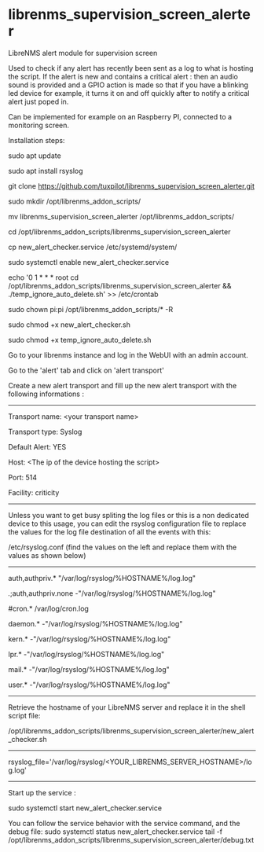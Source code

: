 # librenms_supervision_screen_alerter
LibreNMS alert module for supervision screen 

Used to check if any alert has recently been sent as a log to what is hosting the script.
If the alert is new and contains a critical alert : then an audio sound is provided and a GPIO action is made so that if you have a blinking led device for example, it turns it on and off quickly after to notify a critical alert just poped in.

Can be implemented for example on an Raspberry PI, connected to a monitoring screen.

Installation steps: 

sudo apt update

sudo apt install rsyslog

git clone https://github.com/tuxpilot/librenms_supervision_screen_alerter.git

sudo mkdir /opt/librenms_addon_scripts/

mv librenms_supervision_screen_alerter /opt/librenms_addon_scripts/

cd /opt/librenms_addon_scripts/librenms_supervision_screen_alerter

cp new_alert_checker.service /etc/systemd/system/

sudo systemctl enable new_alert_checker.service

echo '0  1    * * *   root    cd /opt/librenms_addon_scripts/librenms_supervision_screen_alerter && ./temp_ignore_auto_delete.sh' >> /etc/crontab

sudo chown pi:pi /opt/librenms_addon_scripts/* -R

sudo chmod +x new_alert_checker.sh

sudo chmod +x temp_ignore_auto_delete.sh

Go to your librenms instance and log in the WebUI with an admin account.

Go to the 'alert' tab and click on 'alert transport'

Create a new alert transport and fill up the new alert transport with the following informations : 

___________________________
  Transport name: \<your transport name\> 
  
  Transport type: Syslog 
  
  Default Alert: YES 
  
  Host: \<The ip of the device hosting the script\>
  
  Port: 514 
  
  Facility: criticity 
___________________________


Unless you want to get busy spliting the log files or this is a non dedicated device to this usage, you can edit the rsyslog configuration file to replace the values for the log file destination of all the events with this:  

/etc/rsyslog.conf (find the values on the left and replace them with the values as shown below)
___________________________
  auth,authpriv.*                 "/var/log/rsyslog/%HOSTNAME%/log.log"
  
  *.*;auth,authpriv.none          -"/var/log/rsyslog/%HOSTNAME%/log.log"
  
  #cron.*                         /var/log/cron.log
  
  daemon.*                        -"/var/log/rsyslog/%HOSTNAME%/log.log"
  
  kern.*                          -"/var/log/rsyslog/%HOSTNAME%/log.log"
  
  lpr.*                           -"/var/log/rsyslog/%HOSTNAME%/log.log"
  
  mail.*                          -"/var/log/rsyslog/%HOSTNAME%/log.log"
  
  user.*                          -"/var/log/rsyslog/%HOSTNAME%/log.log"
  
___________________________
  
Retrieve the hostname of your LibreNMS server and replace it in the shell script file:

/opt/librenms_addon_scripts/librenms_supervision_screen_alerter/new_alert_checker.sh
___________________________
  rsyslog_file='/var/log/rsyslog/\<YOUR_LIBRENMS_SERVER_HOSTNAME\>/log.log'
___________________________

Start up the service : 

sudo systemctl start new_alert_checker.service
  
  
  
  
You can follow the service behavior with the service command, and the debug file:
sudo systemctl status new_alert_checker.service
tail -f /opt/librenms_addon_scripts/librenms_supervision_screen_alerter/debug.txt
